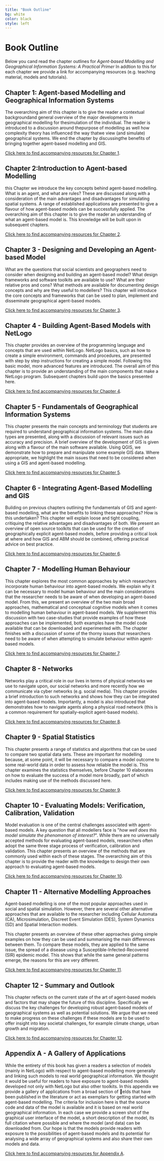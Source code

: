```yaml
---
title: "Book Outline"
bg: white
color: black
style: left
---
```


# Book Outline

Below you cand read the chapter outlines for *Agent-based Modelling and Geographical Information Systems: A Practical Primer* In addtion to this for each chapter we provide a link for accompanying resources (e.g. teaching material, models and tutorials).   

## Chapter 1: Agent-based Modelling and Geographical Information Systems

The overarching aim of this chapter is to give the reader a contextual backgroundand general overview of the major developments in geographical modelling for thesimulation of the individual. The reader is introduced to a discussion around thepurpose of modelling as well how complexity theory has influenced the way thatwe view (and simulate) geographical systems. We end the chapter by discussingthe benefits of bringing together agent-based modelling and GIS.

[Click here to find accompanying resources for Chapter 1](https://github.com/abmgis/abmgis/tree/master/Chapter01-ABMGIS).

## Chapter 2:Introduction to Agent-based Modelling

 this Chapter we introduce the key concepts behind agent-based modelling. What is an agent, and what are rules? These are discussed along with a consideration of the main advantages and disadvantages for simulating spatial systems. A range of established applications are presented to give a flavour of how agent-based models can be successfully applied. The overarching aim of this chapter is to give the reader an understanding of what an agent-based model is. This knowledge will be built upon in subsequent chapters.
 
[Click here to find accompanying resources for Chapter 2](https://github.com/abmgis/abmgis/tree/master/Chapter02-IntroToABM).

## Chapter 3 - Designing and Developing an Agent-based Model

What are the questions that social scientists and geographers need to consider when designing and building an agent-based model? What design frameworks and software toolkits are available to use? What are their relative pros and cons? What methods are available for documenting design concepts and why are they useful to modellers? This chapter will introduce the core concepts and frameworks that can be used to plan, implement and disseminate geographical agent-based models.

[Click here to find accompanying resources for Chapter 3](https://github.com/abmgis/abmgis/tree/master/Chapter03-DevelopingABM).

## Chapter 4 - Building Agent-Based Models with NetLogo

This chapter provides an overview of the programming language and concepts that are used within NetLogo. NetLogo basics, such as how to create a simple environment, commands and procedures, are presented with step by step instructions for creating a simple model. Following this basic model, more advanced features are introduced. The overall aim of this chapter is to provide an understanding of the main components that make a NetLogo program. Subsequent chapters build upon the basics presented here.

[Click here to find accompanying resources for Chapter 4](https://github.com/abmgis/abmgis/tree/master/Chapter04-NetLogo).

## Chapter 5 - Fundamentals of Geographical Information Systems

This chapter presents the main concepts and terminology that students are required to understand geographical information systems. The main data types are presented, along with a discussion of relevant issues such as accuracy and precision. A brief overview of the development of GIS is given along with a flavour of the main software available. Using QGIS, we demonstrate how to prepare and manipulate some example GIS data. Where appropriate, we highlight the main issues that need to be considered when using a GIS and agent-based modelling.

[Click here to find accompanying resources for Chapter 5](https://github.com/abmgis/abmgis/tree/master/Chapter05-GIS).

## Chapter 6 - Integrating Agent-Based Modelling and GIS

Building on previous chapters outlining the fundamentals of GIS and agent-based modelling, what are the benefits to linking these approaches? How is this undertaken? This chapter will explain loose and tight coupling, critiquing the relative advantages and disadvantages of both. We present an overview of open source toolkits that can be used for the creation of geographically explicit agent-based models, before providing a critical look at where and how GIS and ABM should be combined, offering practical advice on best practice.

[Click here to find accompanying resources for Chapter 6](https://github.com/abmgis/abmgis/tree/master/Chapter06-IntegratingABMandGIS).

## Chapter 7 - Modelling Human Behaviour

This chapter explores the most common approaches by which researchers incorporate human behaviour into agent-based models. We explain why it can be necessary to model human behaviour and the main considerations that the researcher needs to be aware of when developing an agent-based model. From this, we present an overview of the two main broad approaches, mathematical and conceptual cognitive models when it comes to modelling human behaviour in agent-based models. We supplement this discussion with two case-studies that provide examples of how these approaches can be implemented, both examples have the model code available that can be downloaded and experimented with. The chapter finishes with a discussion of some of the thorny issues that researchers need to be aware of when attempting to simulate behaviour within agent-based models.

[Click here to find accompanying resources for Chapter 7](https://github.com/abmgis/abmgis/tree/master/Chapter07-ModellingHumanBehaviour).

## Chapter 8 - Networks

Networks play a critical role in our lives in terms of physical networks we use to navigate upon, our social networks and more recently how we communicate via cyber networks (e.g. social media). This chapter provides a brief introduction to such networks and shows how they can be integrated into agent-based models. Importantly, a model is also introduced that demonstrates how to navigate agents along a physical road network (this is a common requirement for spatially-explicit agent-based models).

[Click here to find accompanying resources for Chapter 8](https://github.com/abmgis/abmgis/tree/master/Chapter08-Networks).

## Chapter 9 - Spatial Statistics

This chapter presents a range of statistics and algorithms that can be used to compare two spatial data sets. These are important for modelling because, at some point, it will be necessary to compare a model outcome to some real-world data in order to assess how reliable the model is. This chapter examines the statistics themselves, before Chapter 10 elaborates on how to evaluate the success of a model more broadly, part of which includes making use of the methods discussed here.

[Click here to find accompanying resources for Chapter 9](https://github.com/abmgis/abmgis/tree/master/Chapter09-SpatialStatistics).

## Chapter 10 - Evaluating Models: Verification, Calibration, Validation

Model evaluation is one of the central challenges associated with agent-based models. A key question that all modellers face is "*how well does this model simulate the phenomenon of interest?*". While there are no universally accepted methods for evaluating agent-based models, researchers often adopt the same three stage process of verification, calibration and validation. This chapter presents an overview of the methods that are commonly used within each of these stages. The overarching aim of this chapter is to provide the reader with the knowledge to design their own approach to evaluating agent-based models.

[Click here to find accompanying resources for Chapter 10](https://github.com/abmgis/abmgis/tree/master/Chapter10-EvaluatingModels).

## Chapter 11 - Alternative Modelling Approaches

Agent-based modelling is one of the most popular approaches used in social and spatial simulation. However, there are several other alternative approaches that are available to the researcher including Cellular Automata (CA), Microsimulation, Discreet Event Simulation (DES), System Dynamics (SD) and Spatial Interaction models.

This chapter presents an overview of these other approaches giving simple examples on how they can be used and summarising the main differences between them. To compare these models, they are applied to the same issue, the spread of a disease using a Susceptible-Infected-Recovered (SIR) epidemic model. This shows that while the same general patterns emerge, the reasons for this are very different.

[Click here to find accompanying resources for Chapter 11](https://github.com/abmgis/abmgis/tree/master/Chapter11-AlternativeModellingApproaches).

## Chapter 12 - Summary and Outlook

This chapter reflects on the current state of the art of agent-based models and factors that may shape the future of this discipline. Specifically we discuss the key challenges for developing robust agent-based models of geographical systems as well as potential solutions. We argue that we need to make progress on these challenges if these models are to be used to offer insight into key societal challenges, for example climate change, urban growth and migration.

[Click here to find accompanying resources for Chapter 12](https://github.com/abmgis/abmgis/tree/master/Chapter12-SummaryAndOutlook).

## Appendix A - A Gallery of Applications

While the entirety of this book has given a readers a selection of models (mainly in NetLogo) with respect to agent-based modelling more generally and linking such models to real world geographical information. We thought it would be useful for readers to have exposure to agent-based models developed not only with NetLogo but also other toolkits. In this appendix we provide a gallery of applications from a broad section of elds that have been published in the literature or act as exemplars for getting started with agent-based modelling. The criteria for inclusion here is that the source code and data of the model is available and it is based on real world geographical information. In each case we provide a screen shot of the graphical user interface of the model, a short description of the model, its full citation where possible and where the model (and data) can be downloaded from. Our hope is that the models provide readers with exposure to the possibilities of agent-based models and its potential for analysing a wide array of geographical systems and also share their own models and data.

[Click here to find accompanying resources for Appendix A](https://github.com/abmgis/abmgis/tree/master/AppendixA).


